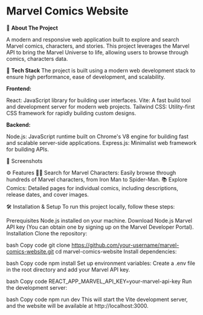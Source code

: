 # Marvel Comics Website

🚀 <b>About The Project</b>

A modern and responsive web application built to explore and search Marvel comics, characters, and stories. This project leverages the Marvel API to bring the Marvel Universe to life, allowing users to browse through comics, characters data.

🚀 <b>Tech Stack</b>
The project is built using a modern web development stack to ensure high performance, ease of development, and scalability.

<b>Frontend:</b>

React: JavaScript library for building user interfaces.
Vite: A fast build tool and development server for modern web projects.
Tailwind CSS: Utility-first CSS framework for rapidly building custom designs.

<b>Backend:</b>

Node.js: JavaScript runtime built on Chrome's V8 engine for building fast and scalable server-side applications.
Express.js: Minimalist web framework for building APIs.

📸 Screenshots 


⚙️ Features
🦸‍♂️ Search for Marvel Characters: Easily browse through hundreds of Marvel characters, from Iron Man to Spider-Man.
📚 Explore Comics: Detailed pages for individual comics, including descriptions, release dates, and cover images.

🛠️ Installation & Setup
To run this project locally, follow these steps:

Prerequisites
Node.js installed on your machine. Download Node.js
Marvel API key (You can obtain one by signing up on the Marvel Developer Portal).
Installation
Clone the repository:

bash
Copy code
git clone https://github.com/your-username/marvel-comics-website.git
cd marvel-comics-website
Install dependencies:

bash
Copy code
npm install
Set up environment variables: Create a .env file in the root directory and add your Marvel API key.

bash
Copy code
REACT_APP_MARVEL_API_KEY=your-marvel-api-key
Run the development server:

bash
Copy code
npm run dev
This will start the Vite development server, and the website will be available at http://localhost:3000.

